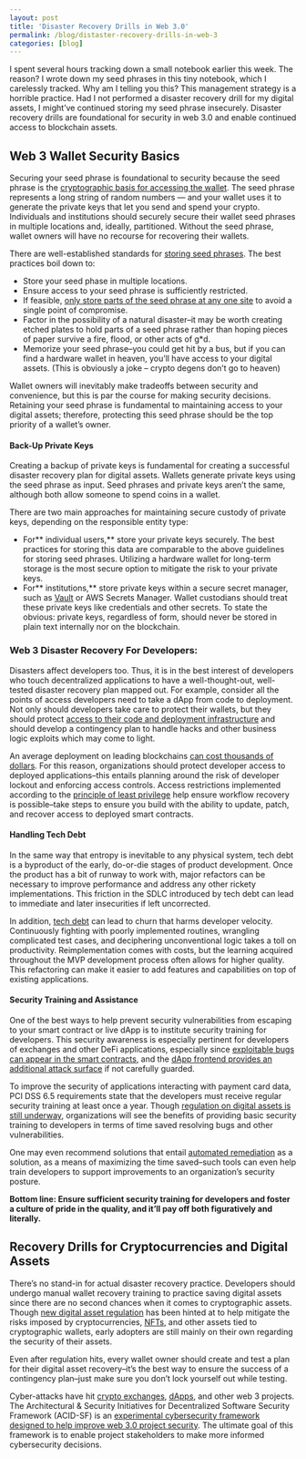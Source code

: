 ```yaml
---
layout: post
title: 'Disaster Recovery Drills in Web 3.0'
permalink: /blog/distaster-recovery-drills-in-web-3
categories: [blog]
---
```


I spent several hours tracking down a small notebook earlier this week. The reason? I wrote down my seed phrases in this tiny notebook, which I carelessly tracked. Why am I telling you this? This management strategy is a horrible practice. Had I not performed a disaster recovery drill for my digital assets, I might’ve continued storing my seed phrase insecurely. Disaster recovery drills are foundational for security in web 3.0 and enable continued access to blockchain assets. 


## Web 3 Wallet Security Basics

Securing your seed phrase is foundational to security because the seed phrase is the [cryptographic basis for accessing the wallet](https://getcoinplate.com/blog/is-a-seed-phrase-the-same-as-a-private-key-the-ultimate-guide-to-private-keys-and-recovery-seed-phrases/). The seed phrase represents a long string of random numbers — and your wallet uses it to generate the private keys that let you send and spend your crypto. Individuals and institutions should securely secure their wallet seed phrases in multiple locations and, ideally, partitioned. Without the seed phrase, wallet owners will have no recourse for recovering their wallets.

There are well-established standards for [storing seed phrases](https://www.coinbase.com/learn/crypto-basics/what-is-a-seed-phrase). The best practices boil down to:



* Store your seed phase in multiple locations.
* Ensure access to your seed phrase is sufficiently restricted.
* If feasible, [only store parts of the seed phrase at any one site](https://bitcoin.stackexchange.com/questions/60540/practical-way-to-split-a-bip39-seed-into-a-2-out-of-3-factor-auth) to avoid a single point of compromise.
* Factor in the possibility of a natural disaster–it may be worth creating etched plates to hold parts of a seed phrase rather than hoping pieces of paper survive a fire, flood, or other acts of g*d.
* Memorize your seed phrase–you could get hit by a bus, but if you can find a hardware wallet in heaven, you’ll have access to your digital assets. (This is obviously a joke – crypto degens don’t go to heaven)

Wallet owners will inevitably make tradeoffs between security and convenience, but this is par the course for making security decisions. Retaining your seed phrase is fundamental to maintaining access to your digital assets; therefore, protecting this seed phrase should be the top priority of a wallet’s owner. 


#### Back-Up Private Keys

Creating a backup of private keys is fundamental for creating a successful disaster recovery plan for digital assets. Wallets generate private keys using the seed phrase as input. Seed phrases and private keys aren’t the same, although both allow someone to spend coins in a wallet. 

There are two main approaches for maintaining secure custody of private keys, depending on the responsible entity type:



* For** individual users,** store your private keys securely. The best practices for storing this data are comparable to the above guidelines for storing seed phrases. Utilizing a hardware wallet for long-term storage is the most secure option to mitigate the risk to your private keys.
* For** institutions,** store private keys within a secure secret manager, such as [Vault](https://www.vaultproject.io/) or AWS Secrets Manager. Wallet custodians should treat these private keys like credentials and other secrets. To state the obvious: private keys, regardless of form, should never be stored in plain text internally nor on the blockchain.


### Web 3 Disaster Recovery For Developers:

Disasters affect developers too. Thus, it is in the best interest of developers who touch decentralized applications to have a well-thought-out, well-tested disaster recovery plan mapped out. For example, consider all the points of access developers need to take a dApp from code to deployment. Not only should developers take care to protect their wallets, but they should protect [access to their code and deployment infrastructure](https://www.preethikasireddy.com/post/the-architecture-of-a-web-3-0-application) and should develop a contingency plan to handle hacks and other business logic exploits which may come to light.

An average deployment on leading blockchains [can cost thousands of dollars](https://medium.com/scrappy-squirrels/estimating-smart-contract-costs-f65acf818c26). For this reason, organizations should protect developer access to deployed applications–this entails planning around the risk of developer lockout and enforcing access controls. Access restrictions implemented according to the [principle of least privilege](https://cycode.com/blog/using-the-principle-of-least-privilege-for-maximum-security/?utm_source=rss&utm_medium=rss&utm_campaign=using-the-principle-of-least-privilege-for-maximum-security) help ensure workflow recovery is possible–take steps to ensure you build with the ability to update, patch, and recover access to deployed smart contracts.


#### Handling Tech Debt

In the same way that entropy is inevitable to any physical system, tech debt is a byproduct of the early, do-or-die stages of product development. Once the product has a bit of runway to work with, major refactors can be necessary to improve performance and address any other rickety implementations. This friction in the SDLC introduced by tech debt can lead to immediate and later insecurities if left uncorrected.

In addition, [tech debt](https://en.wikipedia.org/wiki/Technical_debt) can lead to churn that harms developer velocity. Continuously fighting with poorly implemented routines, wrangling complicated test cases, and deciphering unconventional logic takes a toll on productivity. Reimplementation comes with costs, but the learning acquired throughout the MVP development process often allows for higher quality. This refactoring can make it easier to add features and capabilities on top of existing applications.


#### Security Training and Assistance

One of the best ways to help prevent security vulnerabilities from escaping to your smart contract or live dApp is to institute security training for developers. This security awareness is especially pertinent for developers of exchanges and other DeFi applications, especially since [exploitable bugs can appear in the smart contracts](https://arstechnica.com/information-technology/2021/12/hackers-drain-31-million-from-cryptocurrency-service-monox-finance/), and the [dApp frontend provides an additional attack surface](https://forkbomb.io/blog/pastejacking-smart-contracts) if not carefully guarded. 

To improve the security of applications interacting with payment card data, PCI DSS 6.5 requirements state that the developers must receive regular security training at least once a year. Though [regulation on digital assets is still underway](https://forkbomb.io/blog/crypto-executive-order-explained), organizations will see the benefits of providing basic security training to developers in terms of time saved resolving bugs and other vulnerabilities. 

One may even recommend solutions that entail [automated remediation](https://cycode.com/blog/cycode-workflows/) as a solution, as a means of maximizing the time saved–such tools can even help train developers to support improvements to an organization’s security posture.

**Bottom line: Ensure sufficient security training for developers and foster a culture of pride in the quality, and it’ll pay off both figuratively and literally.**


## Recovery Drills for Cryptocurrencies and Digital Assets

There’s no stand-in for actual disaster recovery practice. Developers should undergo manual wallet recovery training to practice saving digital assets since there are no second chances when it comes to cryptographic assets. Though [new digital asset regulation](forkbomb.io) has been hinted at to help mitigate the risks imposed by cryptocurrencies, [NFTs](https://forkbomb.io/blog/maximizing-the-benefit-and-utility-of-minting-nfts), and other assets tied to cryptographic wallets, early adopters are still mainly on their own regarding the security of their assets.

Even after regulation hits, every wallet owner should create and test a plan for their digital asset recovery–it’s the best way to ensure the success of a contingency plan–just make sure you don’t lock yourself out while testing. 

Cyber-attacks have hit [crypto exchanges](https://www.hedgewithcrypto.com/cryptocurrency-exchange-hacks/), [dApps](https://mirror.xyz/infinitesn4ke.eth/xSu1ssilKkKQocyHABHrs5CWATwJN89EwqQ1fGkeT94), and other web 3 projects. The Architectural & Security Initiatives for Decentralized Software Security Framework (ACID-SF) is an [experimental cybersecurity framework designed to help improve web 3.0 project security](https://mirror.xyz/infinitesn4ke.eth/KpvzZHbpXuQEsmz9C30dmdhI7Xv6QFZ1nxBgt12GXu8). The ultimate goal of this framework is to enable project stakeholders to make more informed cybersecurity decisions.
